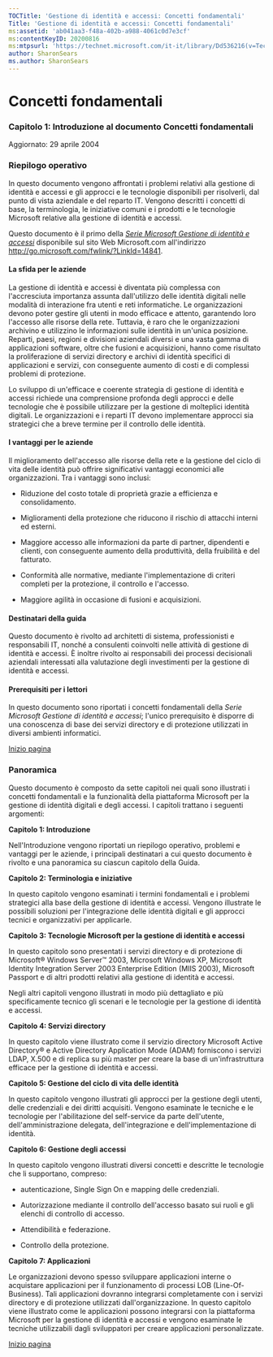 ```yaml
---
TOCTitle: 'Gestione di identità e accessi: Concetti fondamentali'
Title: 'Gestione di identità e accessi: Concetti fondamentali'
ms:assetid: 'ab041aa3-f48a-402b-a988-4061c0d7e3cf'
ms:contentKeyID: 20200816
ms:mtpsurl: 'https://technet.microsoft.com/it-it/library/Dd536216(v=TechNet.10)'
author: SharonSears
ms.author: SharonSears
---
```


Concetti fondamentali
=====================

### Capitolo 1: Introduzione al documento Concetti fondamentali

Aggiornato: 29 aprile 2004

### Riepilogo operativo

In questo documento vengono affrontati i problemi relativi alla gestione di identità e accessi e gli approcci e le tecnologie disponibili per risolverli, dal punto di vista aziendale e del reparto IT. Vengono descritti i concetti di base, la terminologia, le iniziative comuni e i prodotti e le tecnologie Microsoft relative alla gestione di identità e accessi.

Questo documento è il primo della [*Serie Microsoft Gestione di identità e accessi*](http://technet.microsoft.com/it-it/library/dd536198.aspx) disponibile sul sito Web Microsoft.com all'indirizzo http://go.microsoft.com/fwlink/?LinkId=14841.

#### La sfida per le aziende

La gestione di identità e accessi è diventata più complessa con l'accresciuta importanza assunta dall'utilizzo delle identità digitali nelle modalità di interazione fra utenti e reti informatiche. Le organizzazioni devono poter gestire gli utenti in modo efficace e attento, garantendo loro l'accesso alle risorse della rete. Tuttavia, è raro che le organizzazioni archivino e utilizzino le informazioni sulle identità in un'unica posizione. Reparti, paesi, regioni e divisioni aziendali diversi e una vasta gamma di applicazioni software, oltre che fusioni e acquisizioni, hanno come risultato la proliferazione di servizi directory e archivi di identità specifici di applicazioni e servizi, con conseguente aumento di costi e di complessi problemi di protezione.

Lo sviluppo di un'efficace e coerente strategia di gestione di identità e accessi richiede una comprensione profonda degli approcci e delle tecnologie che è possibile utilizzare per la gestione di molteplici identità digitali. Le organizzazioni e i reparti IT devono implementare approcci sia strategici che a breve termine per il controllo delle identità.

#### I vantaggi per le aziende

Il miglioramento dell'accesso alle risorse della rete e la gestione del ciclo di vita delle identità può offrire significativi vantaggi economici alle organizzazioni. Tra i vantaggi sono inclusi:

-   Riduzione del costo totale di proprietà grazie a efficienza e consolidamento.

-   Miglioramenti della protezione che riducono il rischio di attacchi interni ed esterni.

-   Maggiore accesso alle informazioni da parte di partner, dipendenti e clienti, con conseguente aumento della produttività, della fruibilità e del fatturato.

-   Conformità alle normative, mediante l'implementazione di criteri completi per la protezione, il controllo e l'accesso.

-   Maggiore agilità in occasione di fusioni e acquisizioni.

#### Destinatari della guida

Questo documento è rivolto ad architetti di sistema, professionisti e responsabili IT, nonché a consulenti coinvolti nelle attività di gestione di identità e accessi. È inoltre rivolto ai responsabili dei processi decisionali aziendali interessati alla valutazione degli investimenti per la gestione di identità e accessi.

#### Prerequisiti per i lettori

In questo documento sono riportati i concetti fondamentali della *Serie Microsoft Gestione di identità e accessi*; l'unico prerequisito è disporre di una conoscenza di base dei servizi directory e di protezione utilizzati in diversi ambienti informatici.

[](#mainsection)[Inizio pagina](#mainsection)

### Panoramica

Questo documento è composto da sette capitoli nei quali sono illustrati i concetti fondamentali e la funzionalità della piattaforma Microsoft per la gestione di identità digitali e degli accessi. I capitoli trattano i seguenti argomenti:

**Capitolo 1: Introduzione**

Nell'Introduzione vengono riportati un riepilogo operativo, problemi e vantaggi per le aziende, i principali destinatari a cui questo documento è rivolto e una panoramica su ciascun capitolo della Guida.

**Capitolo 2: Terminologia e iniziative**

In questo capitolo vengono esaminati i termini fondamentali e i problemi strategici alla base della gestione di identità e accessi. Vengono illustrate le possibili soluzioni per l'integrazione delle identità digitali e gli approcci tecnici e organizzativi per applicarle.

**Capitolo 3: Tecnologie Microsoft per la gestione di identità e accessi**

In questo capitolo sono presentati i servizi directory e di protezione di Microsoft® Windows Server™ 2003, Microsoft Windows XP, Microsoft Identity Integration Server 2003 Enterprise Edition (MIIS 2003), Microsoft Passport e di altri prodotti relativi alla gestione di identità e accessi.

Negli altri capitoli vengono illustrati in modo più dettagliato e più specificamente tecnico gli scenari e le tecnologie per la gestione di identità e accessi.

**Capitolo 4: Servizi directory**

In questo capitolo viene illustrato come il servizio directory Microsoft Active Directory® e Active Directory Application Mode (ADAM) forniscono i servizi LDAP, X.500 e di replica su più master per creare la base di un'infrastruttura efficace per la gestione di identità e accessi.

**Capitolo 5: Gestione del ciclo di vita delle identità**

In questo capitolo vengono illustrati gli approcci per la gestione degli utenti, delle credenziali e dei diritti acquisiti. Vengono esaminate le tecniche e le tecnologie per l'abilitazione del self-service da parte dell'utente, dell'amministrazione delegata, dell'integrazione e dell'implementazione di identità.

**Capitolo 6: Gestione degli accessi**

In questo capitolo vengono illustrati diversi concetti e descritte le tecnologie che li supportano, compreso:

-   autenticazione, Single Sign On e mapping delle credenziali.

-   Autorizzazione mediante il controllo dell'accesso basato sui ruoli e gli elenchi di controllo di accesso.

-   Attendibilità e federazione.

-   Controllo della protezione.

**Capitolo 7: Applicazioni**

Le organizzazioni devono spesso sviluppare applicazioni interne o acquistare applicazioni per il funzionamento di processi LOB (Line-Of-Business). Tali applicazioni dovranno integrarsi completamente con i servizi directory e di protezione utilizzati dall'organizzazione. In questo capitolo viene illustrato come le applicazioni possono integrarsi con la piattaforma Microsoft per la gestione di identità e accessi e vengono esaminate le tecniche utilizzabili dagli sviluppatori per creare applicazioni personalizzate.

[](#mainsection)[Inizio pagina](#mainsection)
